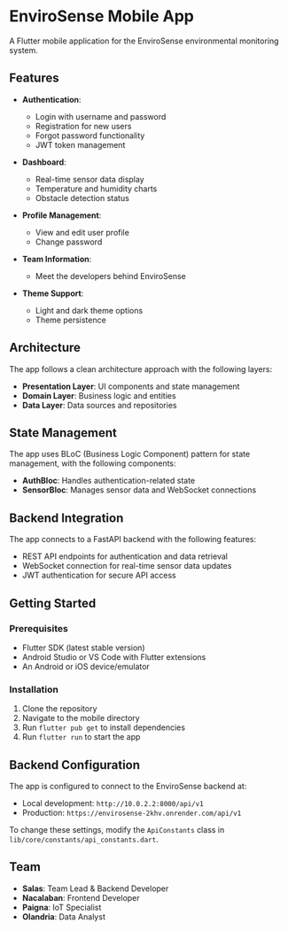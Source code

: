 # EnviroSense Mobile App

A Flutter mobile application for the EnviroSense environmental monitoring system.

## Features

- **Authentication**:
  - Login with username and password
  - Registration for new users
  - Forgot password functionality
  - JWT token management

- **Dashboard**:
  - Real-time sensor data display
  - Temperature and humidity charts
  - Obstacle detection status

- **Profile Management**:
  - View and edit user profile
  - Change password

- **Team Information**:
  - Meet the developers behind EnviroSense

- **Theme Support**:
  - Light and dark theme options
  - Theme persistence

## Architecture

The app follows a clean architecture approach with the following layers:

- **Presentation Layer**: UI components and state management
- **Domain Layer**: Business logic and entities
- **Data Layer**: Data sources and repositories

## State Management

The app uses BLoC (Business Logic Component) pattern for state management, with the following components:

- **AuthBloc**: Handles authentication-related state
- **SensorBloc**: Manages sensor data and WebSocket connections

## Backend Integration

The app connects to a FastAPI backend with the following features:

- REST API endpoints for authentication and data retrieval
- WebSocket connection for real-time sensor data updates
- JWT authentication for secure API access

## Getting Started

### Prerequisites

- Flutter SDK (latest stable version)
- Android Studio or VS Code with Flutter extensions
- An Android or iOS device/emulator

### Installation

1. Clone the repository
2. Navigate to the mobile directory
3. Run `flutter pub get` to install dependencies
4. Run `flutter run` to start the app

## Backend Configuration

The app is configured to connect to the EnviroSense backend at:

- Local development: `http://10.0.2.2:8000/api/v1`
- Production: `https://envirosense-2khv.onrender.com/api/v1`

To change these settings, modify the `ApiConstants` class in `lib/core/constants/api_constants.dart`.

## Team

- **Salas**: Team Lead & Backend Developer
- **Nacalaban**: Frontend Developer
- **Paigna**: IoT Specialist
- **Olandria**: Data Analyst

